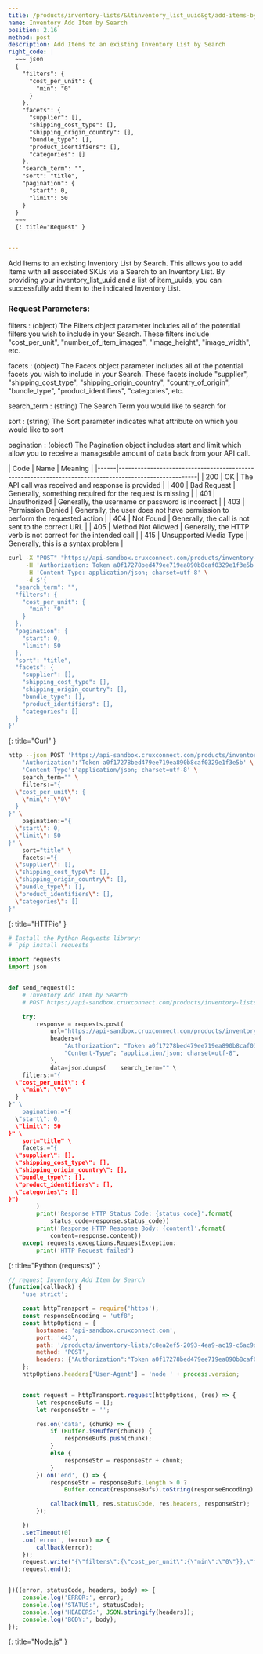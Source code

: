 ```yaml
---
title: /products/inventory-lists/&ltinventory_list_uuid&gt/add-items-by-search/
name: Inventory Add Item by Search
position: 2.16
method: post
description: Add Items to an existing Inventory List by Search
right_code: |
  ~~~ json
  {
    "filters": {
      "cost_per_unit": {
        "min": "0"
      }
    },
    "facets": {
      "supplier": [],
      "shipping_cost_type": [],
      "shipping_origin_country": [],
      "bundle_type": [],
      "product_identifiers": [],
      "categories": []
    },
    "search_term": "",
    "sort": "title",
    "pagination": {
      "start": 0,
      "limit": 50
    }
  }
  ~~~
  {: title="Request" }


---
```

Add Items to an existing Inventory List by Search. This allows you to add Items with all associated SKUs via a Search to an Inventory List. By providing your inventory_list_uuid and a list of item_uuids, you can successfully add them to the indicated Inventory List.

### Request Parameters:

filters
: (object) The Filters object parameter includes all of the potential filters you wish to include in your Search. These filters include "cost_per_unit", "number_of_item_images", "image_height", "image_width", etc.

facets
: (object) The Facets object parameter includes all of the potential facets you wish to include in your Search. These facets include "supplier", "shipping_cost_type", "shipping_origin_country", "country_of_origin", "bundle_type", "product_identifiers", "categories", etc.

search_term
: (string) The Search Term you would like to search for

sort
: (string) The Sort parameter indicates what attribute on which you would like to sort

pagination
: (object) The Pagination object includes start and limit which allow you to receive a manageable amount of data back from your API call.

| Code | Name                   | Meaning                                                                      |
|------|-------------------------------------------------------------------------------------------------------|
| 200  | OK                     | The API call was received and response is provided                           |
| 400  | Bad Request            | Generally, something required for the request is missing                     |
| 401  | Unauthorized           | Generally, the username or password is incorrect                             |
| 403  | Permission Denied      | Generally, the user does not have permission to perform the requested action |
| 404  | Not Found              | Generally, the call is not sent to the correct URL                           |
| 405  | Method Not Allowed     | Generally, the HTTP verb is not correct for the intended call                |
| 415  | Unsupported Media Type | Generally, this is a syntax problem                                          |


~~~ bash
curl -X "POST" "https://api-sandbox.cruxconnect.com/products/inventory-lists/c8ea2ef5-2093-4ea9-ac19-c6ac9d333e18/add-items-by-search/" \
     -H 'Authorization: Token a0f17278bed479ee719ea890b8caf0329e1f3e5b' \
     -H 'Content-Type: application/json; charset=utf-8' \
     -d $'{
  "search_term": "",
  "filters": {
    "cost_per_unit": {
      "min": "0"
    }
  },
  "pagination": {
    "start": 0,
    "limit": 50
  },
  "sort": "title",
  "facets": {
    "supplier": [],
    "shipping_cost_type": [],
    "shipping_origin_country": [],
    "bundle_type": [],
    "product_identifiers": [],
    "categories": []
  }
}'

~~~
{: title="Curl" }

~~~ bash
http --json POST 'https://api-sandbox.cruxconnect.com/products/inventory-lists/c8ea2ef5-2093-4ea9-ac19-c6ac9d333e18/add-items-by-search/' \
    'Authorization':'Token a0f17278bed479ee719ea890b8caf0329e1f3e5b' \
    'Content-Type':'application/json; charset=utf-8' \
    search_term="" \
    filters:="{
  \"cost_per_unit\": {
    \"min\": \"0\"
  }
}" \
    pagination:="{
  \"start\": 0,
  \"limit\": 50
}" \
    sort="title" \
    facets:="{
  \"supplier\": [],
  \"shipping_cost_type\": [],
  \"shipping_origin_country\": [],
  \"bundle_type\": [],
  \"product_identifiers\": [],
  \"categories\": []
}"

~~~
{: title="HTTPie" }

~~~ python
# Install the Python Requests library:
# `pip install requests`

import requests
import json


def send_request():
    # Inventory Add Item by Search
    # POST https://api-sandbox.cruxconnect.com/products/inventory-lists/c8ea2ef5-2093-4ea9-ac19-c6ac9d333e18/add-items-by-search/

    try:
        response = requests.post(
            url="https://api-sandbox.cruxconnect.com/products/inventory-lists/c8ea2ef5-2093-4ea9-ac19-c6ac9d333e18/add-items-by-search/",
            headers={
                "Authorization": "Token a0f17278bed479ee719ea890b8caf0329e1f3e5b",
                "Content-Type": "application/json; charset=utf-8",
            },
            data=json.dumps(    search_term="" \
    filters:="{
  \"cost_per_unit\": {
    \"min\": \"0\"
  }
}" \
    pagination:="{
  \"start\": 0,
  \"limit\": 50
}" \
    sort="title" \
    facets:="{
  \"supplier\": [],
  \"shipping_cost_type\": [],
  \"shipping_origin_country\": [],
  \"bundle_type\": [],
  \"product_identifiers\": [],
  \"categories\": []
}")
        )
        print('Response HTTP Status Code: {status_code}'.format(
            status_code=response.status_code))
        print('Response HTTP Response Body: {content}'.format(
            content=response.content))
    except requests.exceptions.RequestException:
        print('HTTP Request failed')

~~~
{: title="Python (requests)" }

~~~ javascript
// request Inventory Add Item by Search
(function(callback) {
    'use strict';

    const httpTransport = require('https');
    const responseEncoding = 'utf8';
    const httpOptions = {
        hostname: 'api-sandbox.cruxconnect.com',
        port: '443',
        path: '/products/inventory-lists/c8ea2ef5-2093-4ea9-ac19-c6ac9d333e18/add-items-by-search/',
        method: 'POST',
        headers: {"Authorization":"Token a0f17278bed479ee719ea890b8caf0329e1f3e5b","Content-Type":"application/json; charset=utf-8"}
    };
    httpOptions.headers['User-Agent'] = 'node ' + process.version;


    const request = httpTransport.request(httpOptions, (res) => {
        let responseBufs = [];
        let responseStr = '';

        res.on('data', (chunk) => {
            if (Buffer.isBuffer(chunk)) {
                responseBufs.push(chunk);
            }
            else {
                responseStr = responseStr + chunk;
            }
        }).on('end', () => {
            responseStr = responseBufs.length > 0 ?
                Buffer.concat(responseBufs).toString(responseEncoding) : responseStr;

            callback(null, res.statusCode, res.headers, responseStr);
        });

    })
    .setTimeout(0)
    .on('error', (error) => {
        callback(error);
    });
    request.write("{\"filters\":{\"cost_per_unit\":{\"min\":\"0\"}},\"facets\":{\"supplier\":[],\"shipping_cost_type\":[],\"shipping_origin_country\":[],\"bundle_type\":[],\"product_identifiers\":[],\"categories\":[]},\"search_term\":\"\",\"sort\":\"title\",\"pagination\":{\"start\":0,\"limit\":50}}")
    request.end();


})((error, statusCode, headers, body) => {
    console.log('ERROR:', error);
    console.log('STATUS:', statusCode);
    console.log('HEADERS:', JSON.stringify(headers));
    console.log('BODY:', body);
});

~~~
{: title="Node.js" }
